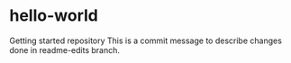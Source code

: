 # hello-world
Getting started repository
This is a commit message to describe changes done in readme-edits branch.
